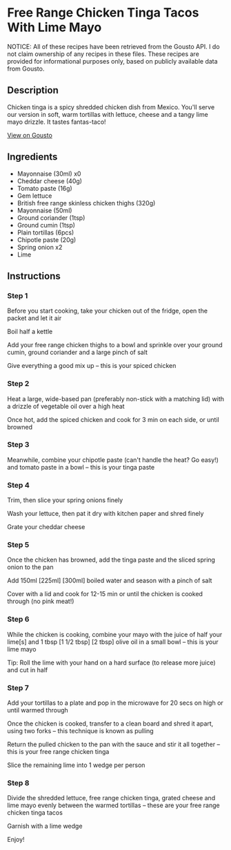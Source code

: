 # Free Range Chicken Tinga Tacos With Lime Mayo

NOTICE: All of these recipes have been retrieved from the Gousto API. I do not claim ownership of any recipes in these files. These recipes are provided for informational purposes only, based on publicly available data from Gousto.

## Description

Chicken tinga is a spicy shredded chicken dish from Mexico. You'll serve our version in soft, warm tortillas with lettuce, cheese and a tangy lime mayo drizzle. It tastes fantas-taco! 

[View on Gousto](https://www.gousto.co.uk/recipes/cookbook/free-range-chicken-tinga-tacos-with-lime-mayo)

## Ingredients

- Mayonnaise (30ml) x0
- Cheddar cheese (40g)
- Tomato paste (16g)
- Gem lettuce
- British free range skinless chicken thighs (320g)
- Mayonnaise (50ml)
- Ground coriander (1tsp)
- Ground cumin (1tsp)
- Plain tortillas (6pcs)
- Chipotle paste (20g)
- Spring onion x2
- Lime

## Instructions


### Step 1

Before you start cooking, take your chicken out of the fridge, open the packet and let it air

Boil half a kettle

Add your free range chicken thighs to a bowl and sprinkle over your ground cumin, ground coriander and a large pinch of salt

Give everything a good mix up – this is your spiced chicken


### Step 2

Heat a large, wide-based pan (preferably non-stick with a matching lid) with a drizzle of vegetable oil over a high heat

Once hot, add the spiced chicken and cook for 3 min on each side, or until browned


### Step 3

Meanwhile, combine your chipotle paste (can't handle the heat? Go easy!) and tomato paste in a bowl – this is your tinga paste


### Step 4

Trim, then slice your spring onions finely

Wash your lettuce, then pat it dry with kitchen paper and shred finely

Grate your cheddar cheese


### Step 5

Once the chicken has browned, add the tinga paste and the sliced spring onion to the pan

Add 150ml<span class="text-purple"> [225ml]</span> <span class="text-danger">[300ml]</span> boiled water and season with a pinch of salt

Cover with a lid and cook for 12-15 min or until the chicken is cooked through (no pink meat!)


### Step 6

While the chicken is cooking, combine your mayo with the juice of half your lime[s] and 1 tbsp <span class="text-purple">[1 1/2 tbsp]</span> <span class="text-danger">[2 tbsp]</span> olive oil in a small bowl – this is your lime mayo

Tip: Roll the lime with your hand on a hard surface (to release more juice) and cut in half


### Step 7

Add your tortillas to a plate and pop in the microwave for 20 secs on high or until warmed through

Once the chicken is cooked, transfer to a clean board and shred it apart, using two forks – this technique is known as pulling

Return the pulled chicken to the pan with the sauce and stir it all together – this is your free range chicken tinga

Slice the remaining lime into 1 wedge per person

### Step 8

Divide the shredded lettuce, free range chicken tinga, grated cheese and lime mayo evenly between the warmed tortillas – these are your free range chicken tinga tacos

Garnish with a lime wedge

Enjoy!

